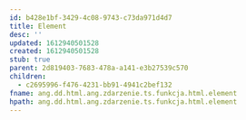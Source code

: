 ```yaml
---
id: b428e1bf-3429-4c08-9743-c73da971d4d7
title: Element
desc: ''
updated: 1612940501528
created: 1612940501528
stub: true
parent: 2d819403-7683-478a-a141-e3b27539c570
children:
  - c2695996-f476-4231-bb91-4941c2bef132
fname: ang.dd.html.ang.zdarzenie.ts.funkcja.html.element
hpath: ang.dd.html.ang.zdarzenie.ts.funkcja.html.element
---
```



